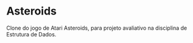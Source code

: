 # Asteroids
Clone do jogo de Atari Asteroids, para projeto avaliativo na disciplina de Estrutura de Dados.
